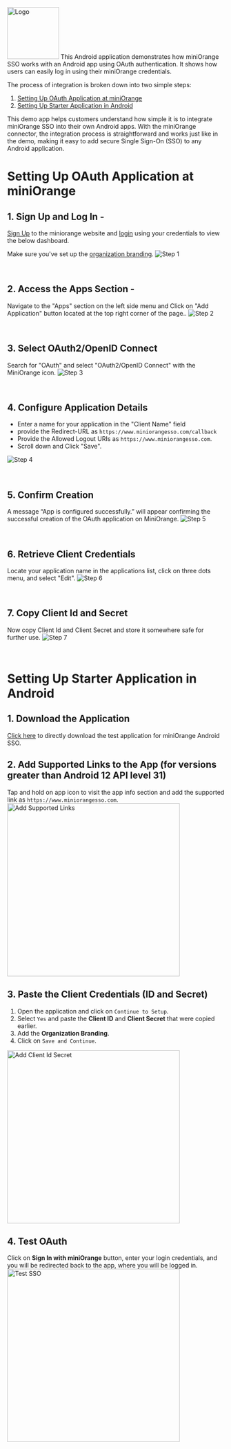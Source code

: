 
<img src="https://www.miniorange.com/atlassian/wp-content/uploads/sites/14/2022/11/miniorange-logo-transparent.webp" alt="Logo" height="120px">
This Android application demonstrates how miniOrange SSO works with an Android app using OAuth authentication. It shows how users can easily log in using their miniOrange credentials.

The process of integration is broken down into two simple steps:
1. [Setting Up OAuth Application at miniOrange](https://github.com/miniOrangeDev/miniOrange-Android-SSO-example-app?tab=readme-ov-file#setting-up-oauth-application-at-miniorange)
2. [Setting Up Starter Application in Android](https://github.com/miniOrangeDev/miniOrange-Android-SSO-example-app?tab=readme-ov-file#setting-up-starter-application-in-android)

   
This demo app helps customers understand how simple it is to integrate miniOrange SSO into their own Android apps. With the miniOrange connector, the integration process is straightforward and works just like in the demo, making it easy to add secure Single Sign-On (SSO) to any Android application.

# Setting Up OAuth Application at miniOrange

##  1. Sign Up and Log In -
[Sign Up](https://www.miniorange.com/businessfreetrial) to the miniorange website and [login](https://login.xecurify.com/moas/login) using your credentials to view the below dashboard.

Make sure you've set up the [organization branding](https://www.miniorange.com/iam/content-library/admin-docs/branding-and-customization).
![Step 1](images/step1.png)

&nbsp;
##  2. Access the Apps Section -
Navigate to the "Apps" section on the left side menu and Click on "Add Application" button located at the top right corner of the page..
![Step 2](images/step2.png)


&nbsp;
##  3. Select OAuth2/OpenID Connect
Search for "OAuth" and select "OAuth2/OpenID Connect" with the MiniOrange icon.
![Step 3](images/step3.png)

&nbsp;
##  4. Configure Application Details
* Enter a name for your application in the "Client Name" field 
* provide the Redirect-URL as `https://www.miniorangesso.com/callback` 
* Provide the Allowed Logout URIs as `https://www.miniorangesso.com`. 
* Scroll down and Click "Save".

![Step 4](images/step4.png)

&nbsp;
##  5. Confirm Creation
A message “App is configured successfully.” will appear confirming the successful creation of the OAuth application on MiniOrange.
![Step 5](images/step5.png)

&nbsp;
##  6. Retrieve Client Credentials
Locate your application name in the applications list, click on three dots menu, and select "Edit". 
![Step 6](images/step6.png)

&nbsp;
##  7. Copy Client Id and Secret 
Now copy Client Id and Client Secret and store it somewhere safe for further use.
![Step 7](images/step7.png)

&nbsp;
&nbsp;
&nbsp;
# Setting Up Starter Application in Android

## 1. Download the Application  
[Click here](https://raw.githubusercontent.com/miniOrangeDev/miniOrange-Android-SSO-example-app/refs/heads/main/miniOrangeSSO.apk) to directly download the test application for miniOrange Android SSO.  

## 2. Add Supported Links to the App (for versions greater than Android 12 API level 31)
Tap and hold on app icon to visit the app info section and add the supported link as `https://www.miniorangesso.com`.  
<img src="images/add_supported_links.gif" alt="Add Supported Links" height="400px">

## 3. Paste the Client Credentials (ID and Secret)  
1. Open the application and click on `Continue to Setup`.  
2. Select `Yes` and paste the **Client ID** and **Client Secret** that were copied earlier.  
3. Add the **Organization Branding**.
4. Click on `Save and Continue`.  
<img src="images/enter_clientId_secret.png" alt="Add Client Id Secret" height="400px">

## 4. Test OAuth  
Click on  **Sign In with miniOrange** button, enter your login credentials, and you will be redirected back to the app, where you will be logged in.  
<img src="images/test_sso.gif" alt="Test SSO" height="400px">
